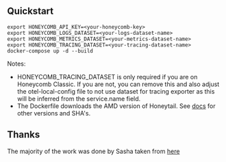 ## Quickstart

```
export HONEYCOMB_API_KEY=<your-honeycomb-key>
export HONEYCOMB_LOGS_DATASET=<your-logs-dataset-name>
export HONEYCOMB_METRICS_DATASET=<your-metrics-dataset-name>
export HONEYCOMB_TRACING_DATASET=<your-tracing-dataset-name>
docker-compose up -d --build
```

Notes: 

- HONEYCOMB_TRACING_DATASET is only required if you are on Honeycomb Classic. If you are not, you can remove this and also adjust the otel-local-config file to not use dataset for tracing exporter as this will be inferred from the service.name field.  
- The Dockerfile downloads the AMD version of Honeytail.  See [docs](https://docs.honeycomb.io/getting-data-in/logs/honeytail/#installation) for other versions and SHA's.

## Thanks  
The majority of the work was done by Sasha taken from [here](https://github.com/sgsharma/collector-honeytail-logs)

